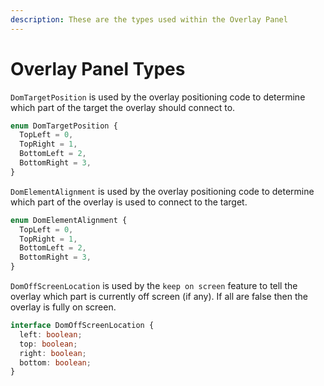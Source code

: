 ```yaml
---
description: These are the types used within the Overlay Panel
---
```


# Overlay Panel Types

`DomTargetPosition` is used by the overlay positioning code to determine which part of the target the overlay should connect to.

```typescript
enum DomTargetPosition {
  TopLeft = 0,
  TopRight = 1,
  BottomLeft = 2,
  BottomRight = 3,
}
```

`DomElementAlignment` is used by the overlay positioning code to determine which part of the overlay is used to connect to the target.

```typescript
enum DomElementAlignment {
  TopLeft = 0,
  TopRight = 1,
  BottomLeft = 2,
  BottomRight = 3,
}
```

`DomOffScreenLocation` is used by the `keep on screen` feature to tell the overlay which part is currently off screen (if any). If all are false then the overlay is fully on screen.

```typescript
interface DomOffScreenLocation {
  left: boolean;
  top: boolean;
  right: boolean;
  bottom: boolean;
}
```
